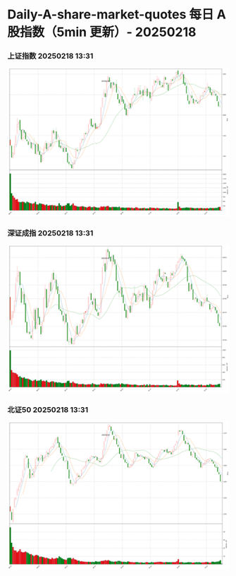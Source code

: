 
# Daily-A-share-market-quotes 每日 A 股指数（5min 更新）- 20250218

### 上证指数 20250218 13:31
![](./fig/2025/2/20250218-sh000001.png)

### 深证成指 20250218 13:31
![](./fig/2025/2/20250218-sz399001.png)

### 北证50 20250218 13:31
![](./fig/2025/2/20250218-bj899050.png)
